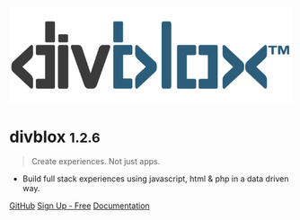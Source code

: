 <!-- _coverpage.md -->

![logo](_media/divblox-logo-1.png)

# divblox <small>1.2.6</small>

> Create experiences. Not just apps.

- Build full stack experiences using javascript, html & php in a data driven way.

[GitHub](https://github.com/divblox/divblox/)
[Sign Up - Free](https://basecamp.divblox.com/?view=register)
[Documentation](#what-is-divblox)
